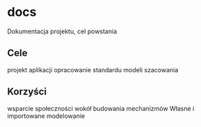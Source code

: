 # docs
Dokumentacja projektu, cel powstania

## Cele
projekt aplikacji
opracowanie standardu modeli szacowania


## Korzyści
wsparcie społeczności wokół budowania mechanizmów 
Własne i importowane modelowanie
